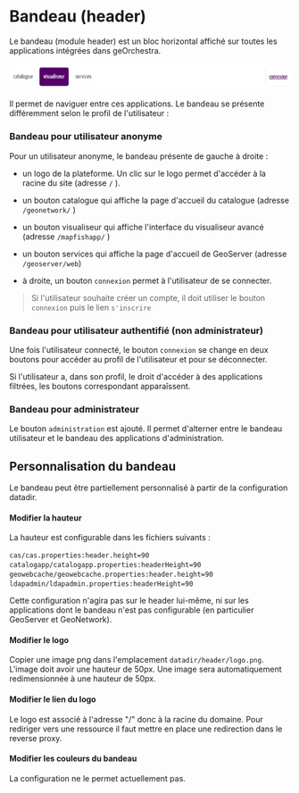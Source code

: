 # Bandeau \(header\)

Le bandeau \(module header\) est un bloc horizontal affiché sur toutes les applications intégrées dans geOrchestra.

![](/assets/index.png)

Il permet de naviguer entre ces applications. Le bandeau se présente différemment selon le profil de l'utilisateur :

### Bandeau pour utilisateur anonyme

Pour un utilisateur anonyme, le bandeau présente de gauche à droite :

* un logo de la plateforme. Un clic sur le logo permet d'accéder à la racine du site \(adresse `/` \).
* un bouton catalogue qui affiche la page d'accueil du catalogue \(adresse `/geonetwork/` \)
* un bouton visualiseur qui affiche l'interface du visualiseur avancé \(adresse `/mapfishapp/` \)
* un bouton services qui affiche la page d'accueil de GeoServer \(adresse `/geoserver/web`\)

* à droite, un bouton `connexion` permet à l'utilisateur de se connecter.

> Si l'utilisateur souhaite créer un compte, il doit utiliser le bouton `connexion` puis le lien `s'inscrire`

### Bandeau pour utilisateur authentifié \(non administrateur\)

Une fois l'utilisateur connecté, le bouton `connexion` se change en deux boutons pour accéder au profil de l'utilisateur et pour se déconnecter.

Si l'utilisateur a, dans son profil, le droit d'accéder à des applications filtrées, les boutons correspondant apparaîssent.

### Bandeau pour administrateur

Le bouton `administration` est ajouté. Il permet d'alterner entre le bandeau utilisateur et le bandeau  des applications d'administration.

## Personnalisation du bandeau

Le bandeau peut être partiellement personnalisé à partir de la configuration datadir.

#### Modifier la hauteur

La hauteur est configurable dans les fichiers suivants :

`cas/cas.properties:header.height=90          
catalogapp/catalogapp.properties:headerHeight=90          
geowebcache/geowebcache.properties:header.height=90          
ldapadmin/ldapadmin.properties:headerHeight=90`

Cette configuration n'agira pas sur le header lui-même, ni sur les applications dont le bandeau n'est pas configurable \(en particulier GeoServer et GeoNetwork\).

#### Modifier le logo

Copier une image png dans l'emplacement `datadir/header/logo.png`. L'image doit avoir une hauteur de 50px. Une image sera automatiquement redimensionnée à une hauteur de 50px.

#### Modifier le lien du logo

Le logo est associé à l'adresse "/" donc à la racine du domaine. Pour rediriger vers une ressource il faut mettre en place une redirection dans le reverse proxy.

#### Modifier les couleurs du bandeau

La configuration ne le permet actuellement pas.

